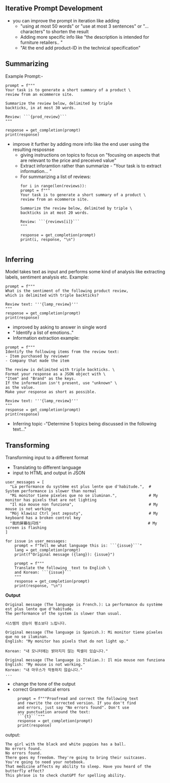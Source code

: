## Iterative Prompt Development
- you can improve the prompt in iteration like adding
  - "using at most 50 words" or "use at most 3 sentences" or "... characters" to shorten the result
  - Adding more specific info like "the description is intended for furniture retailers.. "
  - "At the end add product-ID in the technical specification"

##  Summarizing
Example Prompt:-
```
prompt = f"""
Your task is to generate a short summary of a product \
review from an ecommerce site. 

Summarize the review below, delimited by triple 
backticks, in at most 30 words. 

Review: ```{prod_review}```
"""

response = get_completion(prompt)
print(response)
```
- improve it further by adding more info like the end user using the resulting resposnse
  - giving instructions on topics to focus on "focusing on aspects that are relevant to the price and preceived  value"
  - Extract inforamtion rather than summarize - "Your task is to extract information... "
  - For summarizing a list of reviews:
    ```
    for i in range(len(reviews)):
    prompt = f"""
    Your task is to generate a short summary of a product \ 
    review from an ecommerce site. 

    Summarize the review below, delimited by triple \
    backticks in at most 20 words. 

    Review: ```{reviews[i]}```
    """

    response = get_completion(prompt)
    print(i, response, "\n")
   
    ```

## Inferring
Model takes text as input and performs some kind of analysis like extracting labels, sentiment analysis etc.
Example:
```
prompt = f"""
What is the sentiment of the following product review, 
which is delimited with triple backticks?

Review text: '''{lamp_review}'''
"""
response = get_completion(prompt)
print(response)
```
- improved by asking to answer in single word
- " Identify a list of emotions.."
-  Information extraction example:
```
prompt = f"""
Identify the following items from the review text: 
- Item purchased by reviewer
- Company that made the item

The review is delimited with triple backticks. \
Format your response as a JSON object with \
"Item" and "Brand" as the keys. 
If the information isn't present, use "unknown" \
as the value.
Make your response as short as possible.
  
Review text: '''{lamp_review}'''
"""
response = get_completion(prompt)
print(response)
```
- Inferring topic -"Determine 5 topics being discussed in the following text..."

## Transforming 
Transforming input to a different format
- Translating to different language
- input to HTML and output in JSON
```
user_messages = [
  "La performance du système est plus lente que d'habitude.",  # System performance is slower than normal         
  "Mi monitor tiene píxeles que no se iluminan.",              # My monitor has pixels that are not lighting
  "Il mio mouse non funziona",                                 # My mouse is not working
  "Mój klawisz Ctrl jest zepsuty",                             # My keyboard has a broken control key
  "我的屏幕在闪烁"                                               # My screen is flashing
]

for issue in user_messages:
    prompt = f"Tell me what language this is: ```{issue}```"
    lang = get_completion(prompt)
    print(f"Original message ({lang}): {issue}")

    prompt = f"""
    Translate the following  text to English \
    and Korean: ```{issue}```
    """
    response = get_completion(prompt)
    print(response, "\n")
```
__Output__
```
Original message (The language is French.): La performance du système est plus lente que d'habitude.
The performance of the system is slower than usual.

시스템의 성능이 평소보다 느립니다. 

Original message (The language is Spanish.): Mi monitor tiene píxeles que no se iluminan.
English: "My monitor has pixels that do not light up."

Korean: "내 모니터에는 밝아지지 않는 픽셀이 있습니다." 

Original message (The language is Italian.): Il mio mouse non funziona
English: "My mouse is not working."
Korean: "내 마우스가 작동하지 않습니다." 
...
```

- change the tone of the output
- correct Grammatical errors
  ```
    prompt = f"""Proofread and correct the following text
    and rewrite the corrected version. If you don't find
    and errors, just say "No errors found". Don't use 
    any punctuation around the text:
    ```{t}```"""
    response = get_completion(prompt)
    print(response)
  ```
output:
```
The girl with the black and white puppies has a ball.
No errors found.
No errors found.
There goes my freedom. They're going to bring their suitcases.
You're going to need your notebook.
That medicine affects my ability to sleep. Have you heard of the butterfly effect?
This phrase is to check chatGPT for spelling ability.
```

